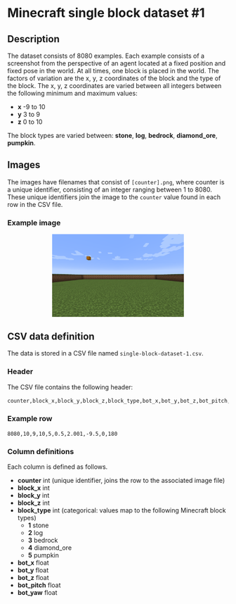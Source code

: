 # Minecraft single block dataset #1

## Description
The dataset consists of 8080 examples. Each example consists of a screenshot from the perspective of an agent located at a fixed position and fixed pose in the world. At all times, one block is placed in the world. The factors of variation are the x, y, z coordinates of the block and the type of the block. The x, y, z coordinates are varied between all integers between the following minimum and maximum values:
- **x** -9 to 10
- **y** 3 to 9
- **z** 0 to 10

The block types are varied between: **stone**, **log**, **bedrock**, **diamond_ore**, **pumpkin**.

## Images
The images have filenames that consist of ```[counter].png```, where counter is a unique identifier, consisting of an integer ranging between 1 to 8080. These unique identifiers join the image to the ```counter``` value found in each row in the CSV file.

### Example image
<center><img src='example.png' width=300></center>

## CSV data definition
The data is stored in a CSV file named ```single-block-dataset-1.csv```.

### Header
The CSV file contains the following header:
```
counter,block_x,block_y,block_z,block_type,bot_x,bot_y,bot_z,bot_pitch,bot_yaw
```

### Example row
```
8080,10,9,10,5,0.5,2.001,-9.5,0,180
```

### Column definitions
Each column is defined as follows.
* **counter**
int (unique identifier, joins the row to the associated image file)
* **block_x** int
* **block_y** int
* **block_z** int
* **block_type** int (categorical: values map to the following Minecraft block types)
  - **1** stone
  - **2** log
  - **3** bedrock
  - **4** diamond_ore
  - **5** pumpkin
* **bot_x** float
* **bot_y** float
* **bot_z** float
* **bot_pitch** float
* **bot_yaw** float
